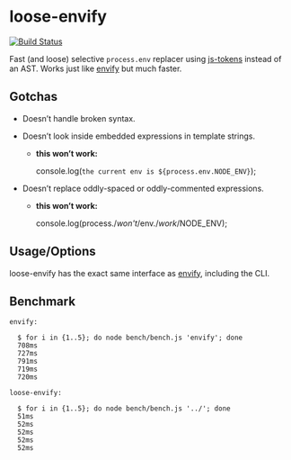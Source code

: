 loose-envify
============

[![Build Status](https://travis-ci.org/zertosh/loose-envify.svg?branch=master)](https://travis-ci.org/zertosh/loose-envify)

Fast (and loose) selective `process.env` replacer using [js-tokens](https://github.com/lydell/js-tokens) instead of an AST. Works just like [envify](https://github.com/hughsk/envify) but much faster.

Gotchas
-------

-   Doesn’t handle broken syntax.
-   Doesn’t look inside embedded expressions in template strings.
    -   **this won’t work:**

        console.log(`the current env is ${process.env.NODE_ENV}`);

-   Doesn’t replace oddly-spaced or oddly-commented expressions.
    -   **this won’t work:**

        console.log(process./*won't*/env./*work*/NODE_ENV);

Usage/Options
-------------

loose-envify has the exact same interface as [envify](https://github.com/hughsk/envify), including the CLI.

Benchmark
---------

    envify:

      $ for i in {1..5}; do node bench/bench.js 'envify'; done
      708ms
      727ms
      791ms
      719ms
      720ms

    loose-envify:

      $ for i in {1..5}; do node bench/bench.js '../'; done
      51ms
      52ms
      52ms
      52ms
      52ms
